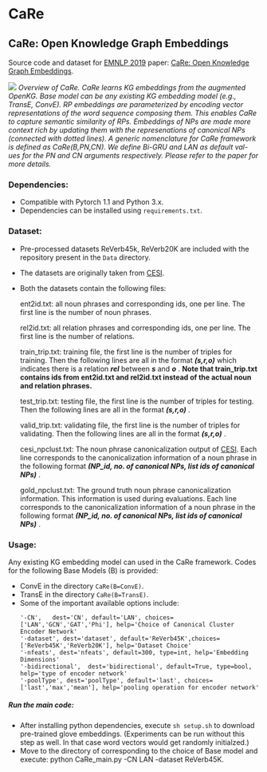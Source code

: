 # CaRe
## CaRe: Open Knowledge Graph Embeddings

Source code and dataset for [EMNLP 2019](https://www.emnlp-ijcnlp2019.org/) paper: [CaRe: Open Knowledge Graph Embeddings](http://talukdar.net/papers/emnlp2018_HyTE.pdf).

![](https://github.com/malllabiisc/CaRE/blob/master/CaRe_model.png)
*Overview of CaRe. CaRe learns KG embeddings from the augmented OpenKG. Base model can be any existing KG embedding model (e.g., TransE, ConvE). RP embeddings are parameterized by encoding vector representations of the word sequence composing them. This enables CaRe to capture semantic similarity of RPs. Embeddings of NPs are made more context rich by updating them with the represenations of canonical NPs (connected with dotted lines). A generic nomenclature for CaRe framework is defined as CaRe(B,PN,CN). We define Bi-GRU and LAN as default val- ues for the PN and CN arguments respectively. Please refer to the paper for more details.* 
### Dependencies:

* Compatible with Pytorch 1.1 and Python 3.x.
* Dependencies can be installed using `requirements.txt`.

### Dataset:
* Pre-processed datasets ReVerb45k, ReVerb20K are included with the repository present in the `Data` directory.
* The datasets are originally taken from [CESI](https://github.com/malllabiisc/cesi).
* Both the datasets contain the following files:

  ent2id.txt: all noun phrases and corresponding ids, one per line. The first line is the number of noun phrases.

  rel2id.txt: all relation phrases and corresponding ids, one per line. The first line is the number of relations.

  train_trip.txt: training file, the first line is the number of triples for training. Then the following lines are all in the format ***(s,r,o)*** which indicates there is a relation ***rel*** between ***s*** and ***o*** .
  **Note that train_trip.txt contains ids from ent2id.txt and rel2id.txt instead of the actual noun and relation phrases.**
  
  test_trip.txt: testing file, the first line is the number of triples for testing. Then the following lines are all in the format ***(s,r,o)*** .

  valid_trip.txt: validating file, the first line is the number of triples for validating. Then the following lines are all in the format ***(s,r,o)*** .
  
  cesi_npclust.txt: The noun phrase canonicalization output of [CESI](https://github.com/malllabiisc/cesi). Each line corresponds to the canonicalization information of a noun phrase in the following format ***(NP_id, no. of canonical NPs, list ids of canonical NPs)*** . 
  
  gold_npclust.txt: The ground truth noun phrase canonicalization information. This information is used during evaluations. Each line corresponds to the canonicalization information of a noun phrase in the following format ***(NP_id, no. of canonical NPs, list ids of canonical NPs)*** .
  
  
### Usage:
Any existing KG embedding model can used in the CaRe framework. Codes for the following Base Models (B) is provided:
* ConvE in the directory `CaRe(B=ConvE)`.
* TransE in the directory `CaRe(B=TransE)`.
* Some of the important available options include:
  ```shell
  '-CN',   dest='CN', default='LAN', choices=['LAN','GCN','GAT','Phi'], help='Choice of Canonical Cluster Encoder Network'
  '-dataset', dest='dataset', default='ReVerb45K',choices=['ReVerb45K','ReVerb20K'], help='Dataset Choice'
  '-nfeats', dest='nfeats', default=300, type=int, help='Embedding Dimensions'
  '-bidirectional',  dest='bidirectional', default=True, type=bool, help='type of encoder network'
  '-poolType', dest='poolType', default='last', choices=['last','max','mean'], help='pooling operation for encoder network'
  ```

##### Run the main code:
* After installing python dependencies, execute `sh setup.sh` to download pre-trained glove embeddings. (Experiments can be run without this step as well. In that case word vectors would get randomly initialzed.)
* Move to the directory of corresponding to the choice of Base model and execute: python CaRe_main.py -CN LAN -dataset ReVerb45K.


